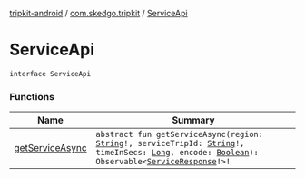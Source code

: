 [tripkit-android](../../index.md) / [com.skedgo.tripkit](../index.md) / [ServiceApi](./index.md)

# ServiceApi

`interface ServiceApi`

### Functions

| Name | Summary |
|---|---|
| [getServiceAsync](get-service-async.md) | `abstract fun getServiceAsync(region: `[`String`](https://kotlinlang.org/api/latest/jvm/stdlib/kotlin/-string/index.html)`!, serviceTripId: `[`String`](https://kotlinlang.org/api/latest/jvm/stdlib/kotlin/-string/index.html)`!, timeInSecs: `[`Long`](https://kotlinlang.org/api/latest/jvm/stdlib/kotlin/-long/index.html)`, encode: `[`Boolean`](https://kotlinlang.org/api/latest/jvm/stdlib/kotlin/-boolean/index.html)`): Observable<`[`ServiceResponse`](../-service-response/index.md)`!>!` |
